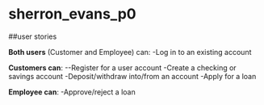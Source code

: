 # sherron_evans_p0



##user stories

**Both users** (Customer and Employee) can:
-Log in to an existing account

**Customers can**:
--Register for a user account 
-Create a checking or savings account
-Deposit/withdraw into/from an account
-Apply for a loan

**Employee can**:
-Approve/reject a loan

